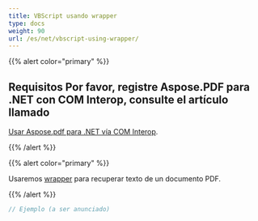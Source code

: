 ```yaml
---
title: VBScript usando wrapper
type: docs
weight: 90
url: /es/net/vbscript-using-wrapper/
---
```


{{% alert color="primary" %}}

## Requisitos Por favor, registre Aspose.PDF para .NET con COM Interop, consulte el artículo llamado

[Usar Aspose.pdf para .NET vía COM Interop](/pdf/es/net/use-aspose-pdf-for-net-via-com-interop/).

{{% /alert %}}

{{% alert color="primary" %}}

Usaremos [wrapper](https://docs.aspose.com/pdf/net/creating-a-wrapper-assembly/) para recuperar texto de un documento PDF.

{{% /alert %}}

```cs
// Ejemplo (a ser anunciado)
```
